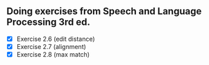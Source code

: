 ## Doing exercises from Speech and Language Processing 3rd ed.
- [x] Exercise 2.6 (edit distance)
- [x] Exercise 2.7 (alignment)
- [x] Exercise 2.8 (max match)
